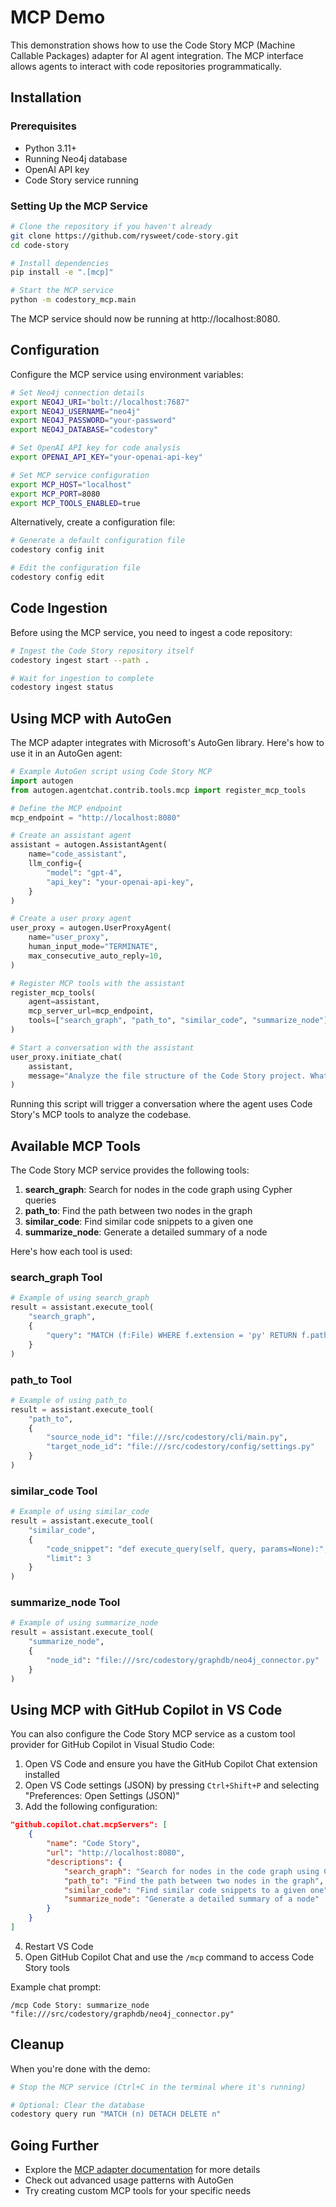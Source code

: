 # MCP Demo

This demonstration shows how to use the Code Story MCP (Machine Callable Packages) adapter for AI agent integration. The MCP interface allows agents to interact with code repositories programmatically.

## Installation

### Prerequisites

- Python 3.11+
- Running Neo4j database
- OpenAI API key
- Code Story service running

### Setting Up the MCP Service

```bash
# Clone the repository if you haven't already
git clone https://github.com/rysweet/code-story.git
cd code-story

# Install dependencies
pip install -e ".[mcp]"

# Start the MCP service
python -m codestory_mcp.main
```

The MCP service should now be running at http://localhost:8080.

## Configuration

Configure the MCP service using environment variables:

```bash
# Set Neo4j connection details
export NEO4J_URI="bolt://localhost:7687"
export NEO4J_USERNAME="neo4j"
export NEO4J_PASSWORD="your-password"
export NEO4J_DATABASE="codestory"

# Set OpenAI API key for code analysis
export OPENAI_API_KEY="your-openai-api-key"

# Set MCP service configuration
export MCP_HOST="localhost"
export MCP_PORT=8080
export MCP_TOOLS_ENABLED=true
```

Alternatively, create a configuration file:

```bash
# Generate a default configuration file
codestory config init

# Edit the configuration file
codestory config edit
```

## Code Ingestion

Before using the MCP service, you need to ingest a code repository:

```bash
# Ingest the Code Story repository itself
codestory ingest start --path .

# Wait for ingestion to complete
codestory ingest status
```

## Using MCP with AutoGen

The MCP adapter integrates with Microsoft's AutoGen library. Here's how to use it in an AutoGen agent:

```python
# Example AutoGen script using Code Story MCP
import autogen
from autogen.agentchat.contrib.tools.mcp import register_mcp_tools

# Define the MCP endpoint
mcp_endpoint = "http://localhost:8080"

# Create an assistant agent
assistant = autogen.AssistantAgent(
    name="code_assistant",
    llm_config={
        "model": "gpt-4",
        "api_key": "your-openai-api-key",
    }
)

# Create a user proxy agent
user_proxy = autogen.UserProxyAgent(
    name="user_proxy",
    human_input_mode="TERMINATE",
    max_consecutive_auto_reply=10,
)

# Register MCP tools with the assistant
register_mcp_tools(
    agent=assistant,
    mcp_server_url=mcp_endpoint,
    tools=["search_graph", "path_to", "similar_code", "summarize_node"]
)

# Start a conversation with the assistant
user_proxy.initiate_chat(
    assistant,
    message="Analyze the file structure of the Code Story project. What are the main modules and their responsibilities?"
)
```

Running this script will trigger a conversation where the agent uses Code Story's MCP tools to analyze the codebase.

## Available MCP Tools

The Code Story MCP service provides the following tools:

1. **search_graph**: Search for nodes in the code graph using Cypher queries
2. **path_to**: Find the path between two nodes in the graph
3. **similar_code**: Find similar code snippets to a given one
4. **summarize_node**: Generate a detailed summary of a node

Here's how each tool is used:

### search_graph Tool

```python
# Example of using search_graph
result = assistant.execute_tool(
    "search_graph",
    {
        "query": "MATCH (f:File) WHERE f.extension = 'py' RETURN f.path LIMIT 5"
    }
)
```

### path_to Tool

```python
# Example of using path_to
result = assistant.execute_tool(
    "path_to",
    {
        "source_node_id": "file:///src/codestory/cli/main.py",
        "target_node_id": "file:///src/codestory/config/settings.py"
    }
)
```

### similar_code Tool

```python
# Example of using similar_code
result = assistant.execute_tool(
    "similar_code",
    {
        "code_snippet": "def execute_query(self, query, params=None):",
        "limit": 3
    }
)
```

### summarize_node Tool

```python
# Example of using summarize_node
result = assistant.execute_tool(
    "summarize_node",
    {
        "node_id": "file:///src/codestory/graphdb/neo4j_connector.py"
    }
)
```

## Using MCP with GitHub Copilot in VS Code

You can also configure the Code Story MCP service as a custom tool provider for GitHub Copilot in Visual Studio Code:

1. Open VS Code and ensure you have the GitHub Copilot Chat extension installed
2. Open VS Code settings (JSON) by pressing `Ctrl+Shift+P` and selecting "Preferences: Open Settings (JSON)"
3. Add the following configuration:

```json
"github.copilot.chat.mcpServers": [
    {
        "name": "Code Story",
        "url": "http://localhost:8080",
        "descriptions": {
            "search_graph": "Search for nodes in the code graph using Cypher queries",
            "path_to": "Find the path between two nodes in the graph",
            "similar_code": "Find similar code snippets to a given one",
            "summarize_node": "Generate a detailed summary of a node"
        }
    }
]
```

4. Restart VS Code
5. Open GitHub Copilot Chat and use the `/mcp` command to access Code Story tools

Example chat prompt:
```
/mcp Code Story: summarize_node "file:///src/codestory/graphdb/neo4j_connector.py"
```

## Cleanup

When you're done with the demo:

```bash
# Stop the MCP service (Ctrl+C in the terminal where it's running)

# Optional: Clear the database
codestory query run "MATCH (n) DETACH DELETE n"
```

## Going Further

- Explore the [MCP adapter documentation](../developer_guides/mcp_adapter.md) for more details
- Check out advanced usage patterns with AutoGen
- Try creating custom MCP tools for your specific needs